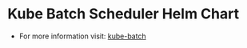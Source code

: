 # Kube Batch Scheduler Helm Chart

* For more information visit: [kube-batch](https://github.com/kubernetes-sigs/kube-batch)
